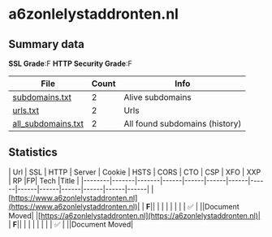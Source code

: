 

# a6zonlelystaddronten.nl
## Summary data


**SSL Grade**:F
**HTTP Security Grade**:F


| File       | Count | Info |
|------------|-------|------|
|[subdomains.txt](/data/a6zonlelystaddronten.nl/subdomains.txt)|2|Alive subdomains|
|[urls.txt](/data/a6zonlelystaddronten.nl/urls.txt)|2|Urls|
|[all_subdomains.txt](/data/a6zonlelystaddronten.nl/all_subdomains.txt)|2|All found subdomains (history)|


## Statistics


| Url | SSL | HTTP | Server | Cookie | HSTS | CORS | CTO | CSP | XFO | XXP | RP |FP| Tech |Title |
|--------|-------|-------|------|------|------|------|------|------|------|------|------|------|------|
|[https://www.a6zonlelystaddronten.nl](https://www.a6zonlelystaddronten.nl)| | **F**|| | | | | | | | :white_check_mark: | ||Document Moved|
|[https://a6zonlelystaddronten.nl](https://a6zonlelystaddronten.nl)| | **F**|| | | | | | | | :white_check_mark: | ||Document Moved|